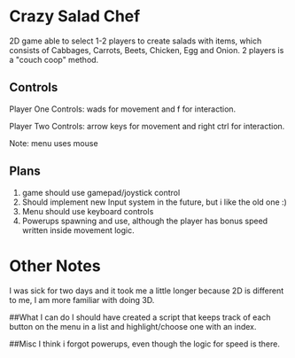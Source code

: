 # Crazy Salad Chef

2D game able to select 1-2 players to create salads with items, which consists of Cabbages, Carrots, Beets, Chicken, Egg and Onion. 2 players is a "couch coop" method.

## Controls
Player One Controls: wads for movement and f for interaction.

Player Two Controls: arrow keys for movement and right ctrl for interaction.

Note: menu uses mouse

## Plans
1) game should use gamepad/joystick control
2) Should implement new Input system in the future, but i like the old one :)
3) Menu should use keyboard controls
4) Powerups spawning and use, although the player has bonus speed written inside movement logic.


# Other Notes
I was sick for two days and it took me a little longer because 2D is different to me, I am more familiar with doing 3D.

##What I can do
I should have created a script that keeps track of each button on the menu in a list and highlight/choose one with an index.

##Misc
I think i forgot powerups, even though the logic for speed is there.

